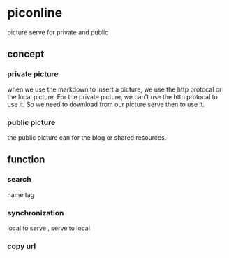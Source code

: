 # piconline
picture serve for private and public 

## concept
### private picture 
when we use the markdown to insert a picture, we use the http protocal or the local picture. 
For the private picture, we can't use the http protocal to use it. So we need to download from our picture serve then to use it. 
### public picture 
the public picture can for the blog or shared resources. 

## function
### search 
name tag 
### synchronization
local to serve , serve to local
### copy url





